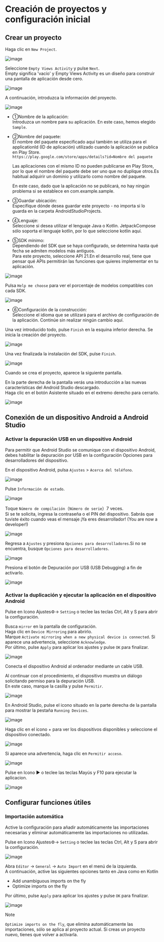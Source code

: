 # Creación de proyectos y configuración inicial

## Crear un proyecto

Haga clic en `New Project`.

![image](https://github.com/user-attachments/assets/98bae122-05f2-465d-8d9a-65d3adac409a)

Seleccione `Empty Views Activity` y pulse `Next`.
<br>Empty significa 'vacío' y Empty Views Activity es un diseño para construir una pantalla de aplicación desde cero.

![image](https://github.com/user-attachments/assets/731937ad-f286-45d3-893a-b75d27c9787f)

A continuación, introduzca la información del proyecto.

![image](https://github.com/user-attachments/assets/313e606d-db00-44ac-a7b4-285e09892907)

* ①Nombre de la aplicación:<br>
  Introduzca un nombre para su aplicación. En este caso, hemos elegido `Sample`.

* ②Nombre del paquete:<br>
  El nombre del paquete especificado aquí también se utiliza para el applicationId (ID de aplicación) utilizado cuando la aplicación se publica en Play Store.<br>
  `https://play.google.com/store/apps/details?id=Nombre del paquete`

  Las aplicaciones con el mismo ID no pueden publicarse en Play Store, por lo que el nombre del paquete debe ser uno que no duplique otros.Es habitual adquirir un dominio y utilizarlo como nombre del paquete.

  En este caso, dado que la aplicación no se publicará, no hay ningún problema si se establece en com.example.sample.

* ③Guardar ubicación:<br>
  Especifique dónde desea guardar este proyecto - no importa si lo guarda en la carpeta AndroidStudioProjects.

* ④Lenguaje:<br>
  Seleccione si desea utilizar el lenguaje Java o Kotlin. JetpackCompose sólo soporta el lenguaje kotlin, por lo que seleccione kotlin aquí.

* ⑤SDK mínimo:<br>
  Dependiendo del SDK que se haya configurado, se determina hasta qué fecha se admiten modelos más antiguos.<br>
  Para este proyecto, seleccione API 21.En el desarrollo real, tiene que pensar qué APIs permitirán las funciones que quieres implementar en tu aplicación.

![image](https://github.com/user-attachments/assets/b7dbf098-73cb-4481-9226-64d6c44f4155)

  Pulsa `Help me choose` para ver el porcentaje de modelos compatibles con cada SDK.

![image](https://github.com/user-attachments/assets/c5ef65ef-5b6c-4792-a0db-2b84cb23683e)

* ⑥Configuración de la construcción:<br>
  Seleccione el idioma que se utilizará para el archivo de configuración de la aplicación. Continúe sin realizar ningún cambio aquí.

Una vez introducido todo, pulse `Finish` en la esquina inferior derecha. Se inicia la creación del proyecto.

![image](https://github.com/user-attachments/assets/c7f0c233-1201-4725-97ff-421fdd29eb8e)

Una vez finalizada la instalación del SDK, pulse `Finish`.

![image](https://github.com/user-attachments/assets/80af867b-e5a1-43ba-bcfc-f8a2e6077dbf)


Cuando se crea el proyecto, aparece la siguiente pantalla.

En la parte derecha de la pantalla verás una introducción a las nuevas características del Android Studio descargado.<br>
Haga clic en el botón Asistente situado en el extremo derecho para cerrarlo.

![image](https://github.com/user-attachments/assets/b214319c-7ec6-4424-b4b8-9b24fd295f54)

## Conexión de un dispositivo Android a Android Studio

### Activar la depuración USB en un dispositivo Android

Para permitir que Android Studio se comunique con el dispositivo Android, debes habilitar la depuración por USB en la configuración Opciones para desarrolladores del dispositivo.

En el dispositivo Android, pulsa `Ajustes` > `Acerca del teléfono`.

![image](https://github.com/user-attachments/assets/9758619e-2e06-420c-bc5f-176e8236c095)

Pulse `Información de estado`.

![image](https://github.com/user-attachments/assets/d5412f99-3a43-4009-b268-f2b438f59d5a)

Toque `Número de compilación`（`Número de serie`）7 veces.<br>
Si se te solicita, ingresa la contraseña o el PIN del dispositivo. Sabrás que tuviste éxito cuando veas el mensaje ¡Ya eres desarrollador! (You are now a developer!)

![image](https://github.com/user-attachments/assets/a7f8c6f1-5616-4184-99f6-39c19840b83c)

Regresa a `Ajustes` y presiona `Opciones para desarrolladores`.Si no se encuentra, busque `Opciones para desarrolladores`.

![image](https://github.com/user-attachments/assets/24a444bf-35c5-41ec-8ab9-5308ed5e8637)

Presiona el botón de Depuración por USB (USB Debugging) a fin de activarlo.

![image](https://github.com/user-attachments/assets/14d0cc74-0600-4c1c-9b17-82c310301de3)

### Activar la duplicación y ejecutar la aplicación en el dispositivo Android

Pulse en Icono Ajustes⚙→ `Setting` o teclee las teclas Ctrl, Alt y S para abrir la configuración.

Busca `mirror` en la pantalla de configuración.<br>
Haga clic en `Device Mirroring` para abrirlo.<br>
Marque `Activate mirroring when a new physical device is connected`. Si aparece una advertencia, seleccione `Acknowledge`.<br>
Por último, pulse `Apply` para aplicar los ajustes y pulse `OK` para finalizar.

![image](https://github.com/user-attachments/assets/fdf87c4d-322d-4614-a17f-0be3e882d3a9)

Conecta el dispositivo Android al ordenador mediante un cable USB.

Al continuar con el procedimiento, el dispositivo muestra un diálogo solicitando permiso para la depuración USB.<br>
En este caso, marque la casilla y pulse `Permitir`.

![image](https://github.com/user-attachments/assets/dce74bbd-aa38-4adb-9733-3e41476b14b6)

En Android Studio, pulse el icono situado en la parte derecha de la pantalla para mostrar la pestaña `Running Devices`.

![image](https://github.com/user-attachments/assets/45ad5012-8402-4b6c-a4af-31d581abed08)

Haga clic en el icono + para ver los dispositivos disponibles y seleccione el dispositivo conectado.

![image](https://github.com/user-attachments/assets/fce571d8-4eed-47f1-8dad-7361414be7f5)

Si aparece una advertencia, haga clic en `Permitir acceso`.

![image](https://github.com/user-attachments/assets/e884dca8-874c-4dc6-b144-3b73684e58f3)

Pulse en Icono ▶ o teclee las teclas Mayús y F10 para ejecutar la aplicacion.

![image](https://github.com/user-attachments/assets/f279b2e3-27f0-40cf-8d98-7bc45ac9a951)

## Configurar funciones útiles

### Importación automática

Active la configuración para añadir automáticamente las importaciones necesarias y eliminar automáticamente las importaciones no utilizadas.

Pulse en Icono Ajustes⚙→ `Setting` o teclee las teclas Ctrl, Alt y S para abrir la configuración.

![image](https://github.com/user-attachments/assets/11ed7c05-839e-41b5-80fc-bba9ad04ac71)

Abra `Editor` → `General` → `Auto Import` en el menú de la izquierda.<br>
A continuación, active las siguientes opciones tanto en Java como en Kotlin 
* Add unambiguous imports on the fly
* Optimize imports on the fly

Por último, pulse `Apply` para aplicar los ajustes y pulse `OK` para finalizar.

![image](https://github.com/user-attachments/assets/a56818b3-95f9-4254-80a8-0ba32050bacf)


> [!NOTE]
> `Optimize imports on the fly`, que elimina automáticamente las importaciones, sólo se aplica al proyecto actual. Si creas un proyecto nuevo, tienes que volver a activarla.
